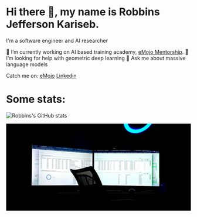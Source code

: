 # Hi there 👋, my name is Robbins Jefferson Kariseb.
I'm a software engineer and AI researcher

🔭 I’m currently working on AI based training academy, [eMojo Mentorship](https://emojo.appsuites.org/).
🤔 I’m looking for help with geometric deep learning
💬 Ask me about massive language models

Catch me on:
 [eMojo](https://emojo.appsuites.org/accounts/browse/instructors)  [Linkedin](https://www.linkedin.com/in/robbins-jefferson-kariseb-515988112/)

# Some stats:

![Robbins's GitHub stats](https://github-readme-stats.vercel.app/api?username=rok862&show_icons=true&theme=dark)


<img src="https://github.com/ROK862/ROK862/blob/main/273770370_5351167638244929_1830095388855464121_n.jpg" />
